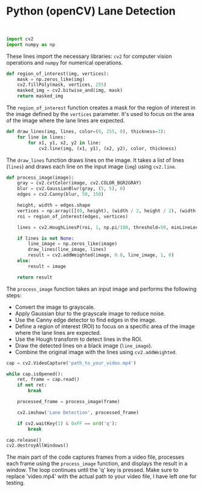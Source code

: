 <h1>Python (openCV) Lane Detection</h1>
<br>



```python
import cv2
import numpy as np
```

These lines import the necessary libraries: `cv2` for computer vision operations and `numpy` for numerical operations.

```python
def region_of_interest(img, vertices):
    mask = np.zeros_like(img)
    cv2.fillPoly(mask, vertices, 255)
    masked_img = cv2.bitwise_and(img, mask)
    return masked_img
```

The `region_of_interest` function creates a mask for the region of interest in the image defined by the `vertices` parameter. It's used to focus on the area of the image where the lane lines are expected.

```python
def draw_lines(img, lines, color=(0, 255, 0), thickness=3):
    for line in lines:
        for x1, y1, x2, y2 in line:
            cv2.line(img, (x1, y1), (x2, y2), color, thickness)
```

The `draw_lines` function draws lines on the image. It takes a list of lines (`lines`) and draws each line on the input image (`img`) using `cv2.line`.

```python
def process_image(image):
    gray = cv2.cvtColor(image, cv2.COLOR_BGR2GRAY)
    blur = cv2.GaussianBlur(gray, (5, 5), 0)
    edges = cv2.Canny(blur, 50, 150)

    height, width = edges.shape
    vertices = np.array([[(0, height), (width / 2, height / 2), (width, height)]], dtype=np.int32)
    roi = region_of_interest(edges, vertices)

    lines = cv2.HoughLinesP(roi, 1, np.pi/180, threshold=50, minLineLength=100, maxLineGap=30)

    if lines is not None:
        line_image = np.zeros_like(image)
        draw_lines(line_image, lines)
        result = cv2.addWeighted(image, 0.8, line_image, 1, 0)
    else:
        result = image

    return result
```

The `process_image` function takes an input image and performs the following steps:
- Convert the image to grayscale.
- Apply Gaussian blur to the grayscale image to reduce noise.
- Use the Canny edge detector to find edges in the image.
- Define a region of interest (ROI) to focus on a specific area of the image where the lane lines are expected.
- Use the Hough transform to detect lines in the ROI.
- Draw the detected lines on a black image (`line_image`).
- Combine the original image with the lines using `cv2.addWeighted`.

```python
cap = cv2.VideoCapture('path_to_your_video.mp4')

while cap.isOpened():
    ret, frame = cap.read()
    if not ret:
        break

    processed_frame = process_image(frame)

    cv2.imshow('Lane Detection', processed_frame)

    if cv2.waitKey(1) & 0xFF == ord('q'):
        break

cap.release()
cv2.destroyAllWindows()
```

The main part of the code captures frames from a video file, processes each frame using the `process_image` function, and displays the result in a window. The loop continues until the 'q' key is pressed. Make sure to replace 'video.mp4' with the actual path to your video file, I have left one for testing.

